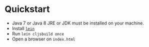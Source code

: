Quickstart
==========

* Java 7 or Java 8 JRE or JDK must be installed on your machine.
* Install [`lein`](http://leiningen.org/)
* Run `lein cljsbuild once`
* Open a browser on `index.html`

